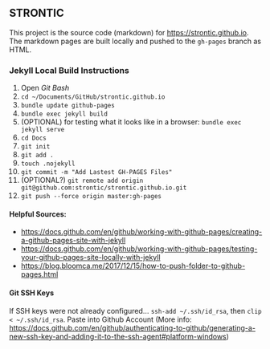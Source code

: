 ## STRONTIC

This project is the source code (markdown) for https://strontic.github.io. The markdown pages are built locally and pushed to the `gh-pages` branch as HTML.

### Jekyll Local Build Instructions

1) Open *Git Bash*
2) `cd ~/Documents/GitHub/strontic.github.io`
3) `bundle update github-pages`
4) `bundle exec jekyll build`
5) (OPTIONAL) for testing what it looks like in a browser: `bundle exec jekyll serve`
6) `cd Docs`
7) `git init`
8) `git add .`
9) `touch .nojekyll`
10) `git commit -m "Add Lastest GH-PAGES Files"`
11) (OPTIONAL?) `git remote add origin git@github.com:strontic/strontic.github.io.git`
12) `git push --force origin master:gh-pages`

#### Helpful Sources:
- https://docs.github.com/en/github/working-with-github-pages/creating-a-github-pages-site-with-jekyll
- https://docs.github.com/en/github/working-with-github-pages/testing-your-github-pages-site-locally-with-jekyll
- https://blog.bloomca.me/2017/12/15/how-to-push-folder-to-github-pages.html

#### Git SSH Keys

If SSH keys were not already configured... `ssh-add ~/.ssh/id_rsa`, then `clip < ~/.ssh/id_rsa`. Paste into Github Account (More info: https://docs.github.com/en/github/authenticating-to-github/generating-a-new-ssh-key-and-adding-it-to-the-ssh-agent#platform-windows)
